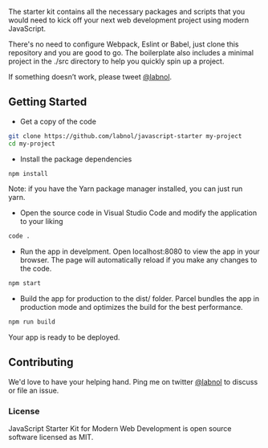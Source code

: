 The starter kit contains all the necessary packages and scripts that you would need to kick off your next web development project using modern JavaScript.

There's no need to configure Webpack, Eslint or Babel, just clone this repository and you are good to go. The boilerplate also includes a minimal project in the ./src directory to help you quickly spin up a project.

If something doesn’t work, please tweet [@labnol](https://twitter.com/labnol).

## Getting Started

* Get a copy of the code
```bash
git clone https://github.com/labnol/javascript-starter my-project
cd my-project
```

* Install the package dependencies
```bash
npm install
```

Note: if you have the Yarn package manager installed, you can just run yarn.

* Open the source code in Visual Studio Code and modify the application to your liking
```bash
code .
```

* Run the app in develpment. Open localhost:8080 to view the app in your browser. The page will automatically reload if you make any changes to the code.
```bash
npm start
```

* Build the app for production to the dist/ folder. Parcel bundles the app in production mode and optimizes the build for the best performance.
```bash
npm run build
```

Your app is ready to be deployed.

## Contributing

We'd love to have your helping hand. Ping me on twitter [@labnol](https://twitter.com/labnol) to discuss or file an issue.

### License

JavaScript Starter Kit for Modern Web Development is open source software licensed as MIT.